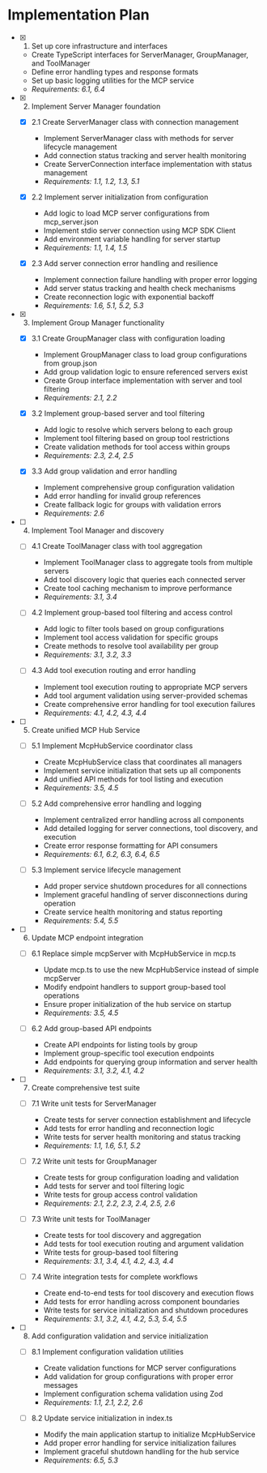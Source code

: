 # Implementation Plan

- [x] 1. Set up core infrastructure and interfaces
  - Create TypeScript interfaces for ServerManager, GroupManager, and ToolManager
  - Define error handling types and response formats
  - Set up basic logging utilities for the MCP service
  - _Requirements: 6.1, 6.4_

- [x] 2. Implement Server Manager foundation
  - [x] 2.1 Create ServerManager class with connection management
    - Implement ServerManager class with methods for server lifecycle management
    - Add connection status tracking and server health monitoring
    - Create ServerConnection interface implementation with status management
    - _Requirements: 1.1, 1.2, 1.3, 5.1_

  - [x] 2.2 Implement server initialization from configuration
    - Add logic to load MCP server configurations from mcp_server.json
    - Implement stdio server connection using MCP SDK Client
    - Add environment variable handling for server startup
    - _Requirements: 1.1, 1.4, 1.5_

  - [x] 2.3 Add server connection error handling and resilience
    - Implement connection failure handling with proper error logging
    - Add server status tracking and health check mechanisms
    - Create reconnection logic with exponential backoff
    - _Requirements: 1.6, 5.1, 5.2, 5.3_

- [x] 3. Implement Group Manager functionality
  - [x] 3.1 Create GroupManager class with configuration loading
    - Implement GroupManager class to load group configurations from group.json
    - Add group validation logic to ensure referenced servers exist
    - Create Group interface implementation with server and tool filtering
    - _Requirements: 2.1, 2.2_

  - [x] 3.2 Implement group-based server and tool filtering
    - Add logic to resolve which servers belong to each group
    - Implement tool filtering based on group tool restrictions
    - Create validation methods for tool access within groups
    - _Requirements: 2.3, 2.4, 2.5_

  - [x] 3.3 Add group validation and error handling
    - Implement comprehensive group configuration validation
    - Add error handling for invalid group references
    - Create fallback logic for groups with validation errors
    - _Requirements: 2.6_

- [ ] 4. Implement Tool Manager and discovery
  - [ ] 4.1 Create ToolManager class with tool aggregation
    - Implement ToolManager class to aggregate tools from multiple servers
    - Add tool discovery logic that queries each connected server
    - Create tool caching mechanism to improve performance
    - _Requirements: 3.1, 3.4_

  - [ ] 4.2 Implement group-based tool filtering and access control
    - Add logic to filter tools based on group configurations
    - Implement tool access validation for specific groups
    - Create methods to resolve tool availability per group
    - _Requirements: 3.1, 3.2, 3.3_

  - [ ] 4.3 Add tool execution routing and error handling
    - Implement tool execution routing to appropriate MCP servers
    - Add tool argument validation using server-provided schemas
    - Create comprehensive error handling for tool execution failures
    - _Requirements: 4.1, 4.2, 4.3, 4.4_

- [ ] 5. Create unified MCP Hub Service
  - [ ] 5.1 Implement McpHubService coordinator class
    - Create McpHubService class that coordinates all managers
    - Implement service initialization that sets up all components
    - Add unified API methods for tool listing and execution
    - _Requirements: 3.5, 4.5_

  - [ ] 5.2 Add comprehensive error handling and logging
    - Implement centralized error handling across all components
    - Add detailed logging for server connections, tool discovery, and execution
    - Create error response formatting for API consumers
    - _Requirements: 6.1, 6.2, 6.3, 6.4, 6.5_

  - [ ] 5.3 Implement service lifecycle management
    - Add proper service shutdown procedures for all connections
    - Implement graceful handling of server disconnections during operation
    - Create service health monitoring and status reporting
    - _Requirements: 5.4, 5.5_

- [ ] 6. Update MCP endpoint integration
  - [ ] 6.1 Replace simple mcpServer with McpHubService in mcp.ts
    - Update mcp.ts to use the new McpHubService instead of simple mcpServer
    - Modify endpoint handlers to support group-based tool operations
    - Ensure proper initialization of the hub service on startup
    - _Requirements: 3.5, 4.5_

  - [ ] 6.2 Add group-based API endpoints
    - Create API endpoints for listing tools by group
    - Implement group-specific tool execution endpoints
    - Add endpoints for querying group information and server health
    - _Requirements: 3.1, 3.2, 4.1, 4.2_

- [ ] 7. Create comprehensive test suite
  - [ ] 7.1 Write unit tests for ServerManager
    - Create tests for server connection establishment and lifecycle
    - Add tests for error handling and reconnection logic
    - Write tests for server health monitoring and status tracking
    - _Requirements: 1.1, 1.6, 5.1, 5.2_

  - [ ] 7.2 Write unit tests for GroupManager
    - Create tests for group configuration loading and validation
    - Add tests for server and tool filtering logic
    - Write tests for group access control validation
    - _Requirements: 2.1, 2.2, 2.3, 2.4, 2.5, 2.6_

  - [ ] 7.3 Write unit tests for ToolManager
    - Create tests for tool discovery and aggregation
    - Add tests for tool execution routing and argument validation
    - Write tests for group-based tool filtering
    - _Requirements: 3.1, 3.4, 4.1, 4.2, 4.3, 4.4_

  - [ ] 7.4 Write integration tests for complete workflows
    - Create end-to-end tests for tool discovery and execution flows
    - Add tests for error handling across component boundaries
    - Write tests for service initialization and shutdown procedures
    - _Requirements: 3.1, 3.2, 4.1, 4.2, 5.3, 5.4, 5.5_

- [ ] 8. Add configuration validation and service initialization
  - [ ] 8.1 Implement configuration validation utilities
    - Create validation functions for MCP server configurations
    - Add validation for group configurations with proper error messages
    - Implement configuration schema validation using Zod
    - _Requirements: 1.1, 2.1, 2.2, 2.6_

  - [ ] 8.2 Update service initialization in index.ts
    - Modify the main application startup to initialize McpHubService
    - Add proper error handling for service initialization failures
    - Implement graceful shutdown handling for the hub service
    - _Requirements: 6.5, 5.3_
